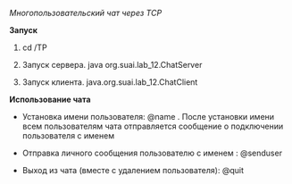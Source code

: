 *Многопользовательский чат через TCP*

**Запуск**

1. cd /TP

2. Запуск сервера. java org.suai.lab_12.ChatServer <port>

3. Запуск клиента. java.org.suai.lab_12.ChatClient <server ip> <port>

**Использование чата**

- Установка имени пользователя: @name <name>. После установки имени всем пользователям 
чата отправляется сообщение о подключении пользователя с именем <name>

- Отправка личного сообщения пользователю с именем <name>: @senduser <name> <message>

- Выход из чата (вместе с удалением пользователя): @quit
